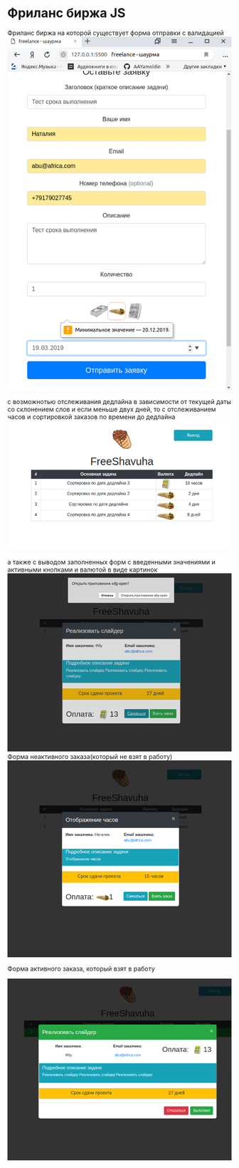 # Фриланс биржа JS

Фриланс биржа на которой существует форма отправки с валидацией
![alt-text](Readme/минимальноезначение.png)

с возможнотью отслеживания дедлайна в зависимости от текущей даты со склонением слов
и если меньше двух дней, то с отслеживанием часов и сортировкой заказов по времени до дедлайна
![alt-text](Readme/DeadlineDate.png)

а также с выводом заполненных форм с введенными значениями и активными кнопками и валютой в виде картинок
![alt-text](Readme/Активныекнопки.png)
Форма неактивного заказа(который не взят в работу)
![alt-text](Readme/Форманеактивногозаказа.png)

Форма активного заказа, который взят в работу

![alt-text](Readme/Активныйзаказ.png)